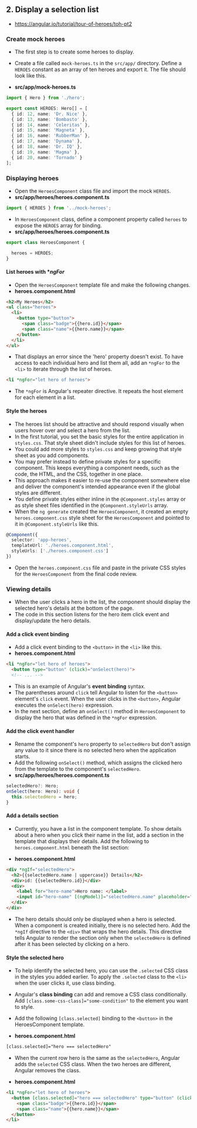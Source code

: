 
## 2. Display a selection list

- https://angular.io/tutorial/tour-of-heroes/toh-pt2


### Create mock heroes

- The first step is to create some heroes to display.
- Create a file called `mock-heroes.ts` in the `src/app/` directory. Define a `HEROES` constant as an array of ten heroes and export it. The file should look like this.

- **src/app/mock-heroes.ts**
```ts
import { Hero } from './hero';

export const HEROES: Hero[] = [
  { id: 12, name: 'Dr. Nice' },
  { id: 13, name: 'Bombasto' },
  { id: 14, name: 'Celeritas' },
  { id: 15, name: 'Magneta' },
  { id: 16, name: 'RubberMan' },
  { id: 17, name: 'Dynama' },
  { id: 18, name: 'Dr. IQ' },
  { id: 19, name: 'Magma' },
  { id: 20, name: 'Tornado' }
];
```

### Displaying heroes

- Open the `HeroesComponent` class file and import the mock `HEROES`.
- **src/app/heroes/heroes.component.ts**
```ts
import { HEROES } from '../mock-heroes';
```

- In `HeroesComponent` class, define a component property called `heroes` to expose the `HEROES` array for binding.
- **src/app/heroes/heroes.component.ts**
```ts
export class HeroesComponent {

  heroes = HEROES;
}
```


#### List heroes with **ngFor*

- Open the `HeroesComponent` template file and make the following changes.
- **heroes.component.html**

```html
<h2>My Heroes</h2>
<ul class="heroes">
  <li>
    <button type="button">
      <span class="badge">{{hero.id}}</span>
      <span class="name">{{hero.name}}</span>
    </button>
  </li>
</ul>
```

- That displays an error since the 'hero' property doesn't exist. To have access to each individual hero and list them all, add an `*ngFor` to the `<li>` to iterate through the list of heroes.
```html
<li *ngFor="let hero of heroes">
```
- The `*ngFor` is Angular's repeater directive. It repeats the host element for each element in a list.


#### Style the heroes

- The heroes list should be attractive and should respond visually when users hover over and select a hero from the list.
- In the first tutorial, you set the basic styles for the entire application in `styles.css`. That style sheet didn't include styles for this list of heroes.
- You could add more styles to `styles.css` and keep growing that style sheet as you add components.
- You may prefer instead to define private styles for a specific component. This keeps everything a component needs, such as the code, the HTML, and the CSS, together in one place.
- This approach makes it easier to re-use the component somewhere else and deliver the component's intended appearance even if the global styles are different.
- You define private styles either inline in the `@Component.styles` array or as style sheet files identified in the `@Component.styleUrls` array.
- When the `ng generate` created the `HeroesComponent`, it created an empty `heroes.component.css` style sheet for the `HeroesComponent` and pointed to it in `@Component.styleUrls` like this.

```ts
@Component({
  selector: 'app-heroes',
  templateUrl: './heroes.component.html',
  styleUrls: ['./heroes.component.css']
})
```

- Open the `heroes.component.css` file and paste in the private CSS styles for the `HeroesComponent` from the final code review.



### Viewing details

- When the user clicks a hero in the list, the component should display the selected hero's details at the bottom of the page.
- The code in this section listens for the hero item click event and display/update the hero details.


#### Add a click event binding

- Add a click event binding to the `<button>` in the `<li>` like this.
- **heroes.component.html**
```html
<li *ngFor="let hero of heroes">
  <button type="button" (click)="onSelect(hero)">
  <!-- ... -->
```

- This is an example of Angular's **event binding** syntax.
- The parentheses around `click` tell Angular to listen for the `<button>` element's `click` event. When the user clicks in the `<button>`, Angular executes the `onSelect(hero)` expression.
- In the next section, define an `onSelect()` method in `HeroesComponent` to display the hero that was defined in the `*ngFor` expression.


#### Add the click event handler

- Rename the component's `hero` property to `selectedHero` but don't assign any value to it since there is no selected hero when the application starts.
- Add the following `onSelect()` method, which assigns the clicked hero from the template to the component's `selectedHero`.
- **src/app/heroes/heroes.component.ts**
```ts
selectedHero?: Hero;
onSelect(hero: Hero): void {
  this.selectedHero = hero;
}
```

#### Add a details section

- Currently, you have a list in the component template. To show details about a hero when you click their name in the list, add a section in the template that displays their details. Add the following to `heroes.component.html` beneath the list section:

- **heroes.component.html**
```html
<div *ngIf="selectedHero">
  <h2>{{selectedHero.name | uppercase}} Details</h2>
  <div>id: {{selectedHero.id}}</div>
  <div>
    <label for="hero-name">Hero name: </label>
    <input id="hero-name" [(ngModel)]="selectedHero.name" placeholder="name">
  </div>
</div>
```

- The hero details should only be displayed when a hero is selected. When a component is created initially, there is no selected hero. Add the `*ngIf` directive to the `<div>` that wraps the hero details. This directive tells Angular to render the section only when the `selectedHero` is defined after it has been selected by clicking on a hero.


#### Style the selected hero

- To help identify the selected hero, you can use the `.selected` CSS class in the styles you added earlier. To apply the `.selected` class to the `<li>` when the user clicks it, use class binding.

- Angular's **class binding** can add and remove a CSS class conditionally. Add `[class.some-css-class]="some-condition"` to the element you want to style.
- Add the following `[class.selected]` binding to the `<button>` in the HeroesComponent template.

- **heroes.component.html**
```html
[class.selected]="hero === selectedHero"
```
- When the current row hero is the same as the `selectedHero`, Angular adds the `selected` CSS class. When the two heroes are different, Angular removes the class.

- **heroes.component.html**
```html
<li *ngFor="let hero of heroes">
  <button [class.selected]="hero === selectedHero" type="button" (click)="onSelect(hero)">
    <span class="badge">{{hero.id}}</span>
    <span class="name">{{hero.name}}</span>
  </button>
</li>
```